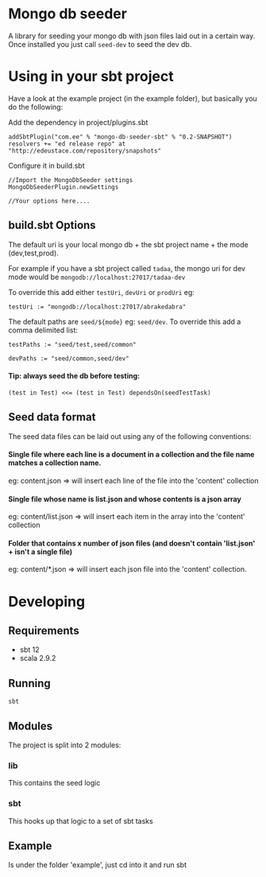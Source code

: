 # Mongo db seeder
A library for seeding your mongo db with json files laid out in a certain way. Once installed you just call `seed-dev` to seed the dev db.

# Using in your sbt project
Have a look at the example project (in the example folder), but basically you do the following:

Add the dependency in project/plugins.sbt

    addSbtPlugin("com.ee" % "mongo-db-seeder-sbt" % "0.2-SNAPSHOT")
    resolvers += "ed release repo" at "http://edeustace.com/repository/snapshots"

Configure it in build.sbt

    //Import the MongoDbSeeder settings
    MongoDbSeederPlugin.newSettings
    
    //Your options here....

## build.sbt Options

The default uri is your local mongo db + the sbt project name + the mode (dev,test,prod). 

For example if you have a sbt project called `tadaa`, the mongo uri for dev mode would be `mongodb://localhost:27017/tadaa-dev`
    
To override this add either `testUri`, `devUri` or `prodUri` eg:

    testUri := "mongodb://localhost:27017/abrakedabra"

The default paths are `seed/${mode}` eg: `seed/dev`. To override this add a comma delimited list:

    testPaths := "seed/test,seed/common"

    devPaths := "seed/common,seed/dev"

#### Tip: always seed the db before testing:

    (test in Test) <<= (test in Test) dependsOn(seedTestTask)
    

## Seed data format
The seed data files can be laid out using any of the following conventions:

#### Single file where each line is a document in a collection and the file name matches a collection name.

eg: content.json  => will insert each line of the file into the 'content' collection

#### Single file whose name is list.json and whose contents is a json array

eg: content/list.json  => will insert each item in the array into the 'content' collection

#### Folder that contains x number of json files (and doesn't contain 'list.json' + isn't a single file)

eg: content/*.json => will insert each json file into the 'content' collection.



# Developing

## Requirements

- sbt 12
- scala 2.9.2



## Running

    sbt

## Modules
The project is split into 2 modules:

### lib
This contains the seed logic

### sbt
This hooks up that logic to a set of sbt tasks


## Example
Is under the folder 'example', just cd into it and run sbt
